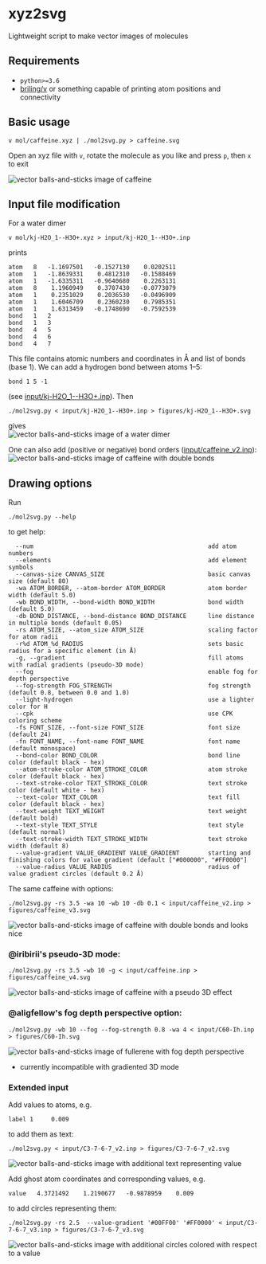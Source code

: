 # xyz2svg

Lightweight script to make vector images of molecules

## Requirements
- `python>=3.6`
- [briling/v](https://github.com/briling/v) or something capable of printing atom positions and connectivity


## Basic usage

```
v mol/caffeine.xyz | ./mol2svg.py > caffeine.svg
```
Open an xyz file with `v`, rotate the molecule as you like and press `p`, then `x` to exit

![vector balls-and-sticks image of caffeine](figures/caffeine.svg)

## Input file modification
For a water dimer
```
v mol/kj-H2O_1--H3O+.xyz > input/kj-H2O_1--H3O+.inp
```
prints
```
atom   8   -1.1697501   -0.1527130    0.0202511
atom   1   -1.8639331    0.4812310   -0.1588469
atom   1   -1.6335311   -0.9640680    0.2263131
atom   8    1.1960949    0.3707430   -0.0773079
atom   1    0.2351029    0.2036530   -0.0496909
atom   1    1.6046709    0.2360230    0.7985351
atom   1    1.6313459   -0.1748690   -0.7592539
bond   1   2
bond   1   3
bond   4   5
bond   4   6
bond   4   7
```
This file contains atomic numbers and coordinates in Å and list of bonds (base 1).
We can add a hydrogen bond between atoms 1–5:
```
bond 1 5 -1
```
(see [input/kj-H2O_1--H3O+.inp](input/kj-H2O_1--H3O+.inp)). Then 
```
./mol2svg.py < input/kj-H2O_1--H3O+.inp > figures/kj-H2O_1--H3O+.svg
```
gives<br>
![vector balls-and-sticks image of a water dimer](figures/kj-H2O_1--H3O+.svg)

One can also add (positive or negative) bond orders ([input/caffeine_v2.inp](input/caffeine_v2.inp)):
![vector balls-and-sticks image of caffeine with double bonds](figures/caffeine_v2.svg)

## Drawing options

Run 
```
./mol2svg.py --help
```
to get help:
```
  --num                                                 add atom numbers
  --elements                                            add element symbols
  --canvas-size CANVAS_SIZE                             basic canvas size (default 80)
  -wa ATOM_BORDER, --atom-border ATOM_BORDER            atom border width (default 5.0)
  -wb BOND_WIDTH, --bond-width BOND_WIDTH               bond width (default 5.0)
  -db BOND_DISTANCE, --bond-distance BOND_DISTANCE      line distance in multiple bonds (default 0.05)
  -rs ATOM_SIZE, --atom_size ATOM_SIZE                  scaling factor for atom radii
  -r%d ATOM_%d_RADIUS                                   sets basic radius for a specific element (in Å)
  -g, --gradient                                        fill atoms with radial gradients (pseudo-3D mode)
  --fog                                                 enable fog for depth perspective
  --fog-strength FOG_STRENGTH                           fog strength (default 0.8, between 0.0 and 1.0)
  --light-hydrogen                                      use a lighter color for H
  --cpk                                                 use CPK coloring scheme
  -fs FONT_SIZE, --font-size FONT_SIZE                  font size (default 24)
  -fn FONT_NAME, --font-name FONT_NAME                  font name (default monospace)
  --bond-color BOND_COLOR                               bond line color (default black - hex)
  --atom-stroke-color ATOM_STROKE_COLOR                 atom stroke color (default black - hex)
  --text-stroke-color TEXT_STROKE_COLOR                 text stroke color (default white - hex)
  --text-color TEXT_COLOR                               text fill color (default black - hex)
  --text-weight TEXT_WEIGHT                             text weight (default bold)
  --text-style TEXT_STYLE                               text style (default normal)
  --text-stroke-width TEXT_STROKE_WIDTH                 text stroke width (default 8)
  --value-gradient VALUE_GRADIENT VALUE_GRADIENT        starting and finishing colors for value gradient (default ["#000000", "#FF0000"]
  --value-radius VALUE_RADIUS                           radius of value gradient circles (default 0.2 Å)
```
The same caffeine with options:
```
./mol2svg.py -rs 3.5 -wa 10 -wb 10 -db 0.1 < input/caffeine_v2.inp > figures/caffeine_v3.svg
```
![vector balls-and-sticks image of caffeine with double bonds and looks nice](figures/caffeine_v3.svg)


### @iribirii's pseudo-3D mode:
```
./mol2svg.py -rs 3.5 -wb 10 -g < input/caffeine.inp > figures/caffeine_v4.svg
```
![vector balls-and-sticks image of caffeine with a pseudo 3D effect](figures/caffeine_v4.svg)

### @aligfellow's fog depth perspective option:
```
./mol2svg.py -wb 10 --fog --fog-strength 0.8 -wa 4 < input/C60-Ih.inp > figures/C60-Ih.svg
```
![vector balls-and-sticks image of fullerene with fog depth perspective](figures/C60-Ih.svg)

- currently incompatible with gradiented 3D mode

### Extended input

Add values to atoms, e.g.
```
label 1     0.009
```
to add them as text:
```
./mol2svg.py < input/C3-7-6-7_v2.inp > figures/C3-7-6-7_v2.svg
```
![vector balls-and-sticks image with additional text representing value](figures/C3-7-6-7_v2.svg)


Add ghost atom coordinates and corresponding values, e.g.
```
value   4.3721492    1.2190677   -0.9878959    0.009
```
to add circles representing them:
```
./mol2svg.py -rs 2.5  --value-gradient '#00FF00' '#FF0000' < input/C3-7-6-7_v3.inp > figures/C3-7-6-7_v3.svg
```
![vector balls-and-sticks image with additional circles colored with respect to a value](figures/C3-7-6-7_v3.svg)
